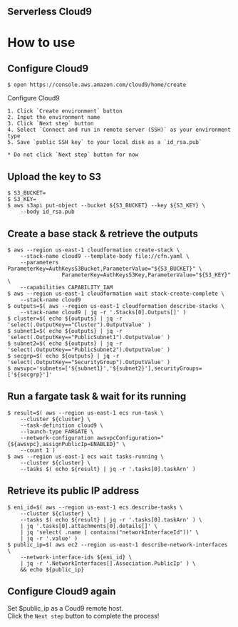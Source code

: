 Serverless Cloud9
---

# How to use

## Configure Cloud9

```
$ open https://console.aws.amazon.com/cloud9/home/create
```

Configure Cloud9

```
1. Click `Create environment` button
2. Input the environment name
3. Click `Next step` button
4. Select `Connect and run in remote server (SSH)` as your environment type
5. Save `public SSH key` to your local disk as a `id_rsa.pub`

* Do not click `Next step` button for now
```

## Upload the key to S3

```
$ S3_BUCKET=
$ S3_KEY=
$ aws s3api put-object --bucket ${S3_BUCKET} --key ${S3_KEY} \
    --body id_rsa.pub
```

## Create a base stack & retrieve the outputs

```
$ aws --region us-east-1 cloudformation create-stack \
    --stack-name cloud9 --template-body file://cfn.yaml \
    --parameters ParameterKey=AuthKeysS3Bucket,ParameterValue="${S3_BUCKET}" \
                 ParameterKey=AuthKeysS3Key,ParameterValue="${S3_KEY}" \
    --capabilities CAPABILITY_IAM
$ aws --region us-east-1 cloudformation wait stack-create-complete \
    --stack-name cloud9
$ outputs=$( aws --region us-east-1 cloudformation describe-stacks \
    --stack-name cloud9 | jq -r '.Stacks[0].Outputs[]' )
$ cluster=$( echo ${outputs} | jq -r 'select(.OutputKey=="Cluster").OutputValue' )
$ subnet1=$( echo ${outputs} | jq -r 'select(.OutputKey=="PublicSubnet1").OutputValue' )
$ subnet2=$( echo ${outputs} | jq -r 'select(.OutputKey=="PublicSubnet2").OutputValue' )
$ secgrp=$( echo ${outputs} | jq -r 'select(.OutputKey=="SecurityGroup").OutputValue' )
$ awsvpc='subnets=['${subnet1}','${subnet2}'],securityGroups=['${secgrp}']'
```

## Run a fargate task & wait for its running

```
$ result=$( aws --region us-east-1 ecs run-task \
    --cluster ${cluster} \
    --task-definition cloud9 \
    --launch-type FARGATE \
    --network-configuration awsvpcConfiguration="{${awsvpc},assignPublicIp=ENABLED}" \
    --count 1 )
$ aws --region us-east-1 ecs wait tasks-running \
    --cluster ${cluster} \
    --tasks $( echo ${result} | jq -r '.tasks[0].taskArn' )
```

## Retrieve its public IP address

```
$ eni_id=$( aws --region us-east-1 ecs describe-tasks \
    --cluster ${cluster} \
    --tasks $( echo ${result} | jq -r '.tasks[0].taskArn' ) \
    | jq '.tasks[0].attachments[0].details[]' \
    | jq 'select( .name | contains("networkInterfaceId"))' \
    | jq -r '.value' )
$ public_ip=$( aws ec2 --region us-east-1 describe-network-interfaces \
    --network-interface-ids ${eni_id} \
    | jq -r '.NetworkInterfaces[].Association.PublicIp' ) \
    && echo ${public_ip}
```

## Configure Cloud9 again

Set $public_ip as a Coud9 remote host.  
Click the `Next step` button to complete the process!
